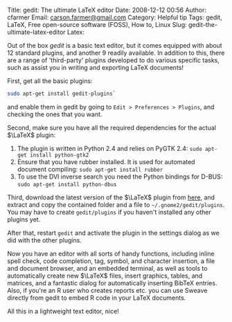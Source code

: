 Title: gedit: The ultimate LaTeX editor
Date: 2008-12-12 00:56
Author: cfarmer
Email: carson.farmer@gmail.com
Category: Helpful tip
Tags: gedit, LaTeX, Free open-source software (FOSS), How to, Linux
Slug: gedit-the-ultimate-latex-editor
Latex:

Out of the box *gedit* is a basic text editor, but it comes equipped
with about 12 standard plugins, and another 9 readily available. In
addition to this, there are a range of 'third-party' plugins developed
to do various specific tasks, such as assist you in writing and
exporting LaTeX documents!
<!--more-->
First, get all the basic plugins:
```bash
sudo apt-get install gedit-plugins`
```
and enable them in gedit by going to `Edit > Preferences > Plugins`, and
checking the ones that you want.

Second, make sure you have all the required dependencies for the actual
$\LaTeX$ plugin:
1. The plugin is written in Python 2.4 and relies on PyGTK 2.4: `sudo apt-get install python-gtk2`
2. Ensure that you have rubber installed. It is used for automated document 
compiling: `sudo apt-get install rubber`
3. To use the DVI inverse search you need the Python bindings for D-BUS: `sudo apt-get install python-dbus`

Third, download the latest version of the $\LaTeX$ plugin from [here][],
and extract and copy the contained folder and a file to
`~/.gnome2/gedit/plugins`. You may have to create `gedit/plugins` if you 
haven't installed any other plugins yet.

After that, restart `gedit` and activate the plugin in the settings
dialog as we did with the other plugins.

Now you have an editor with all sorts of handy functions, including
inline spell check, code completion, tag, symbol, and character
insertion, a file and document browser, and an embedded terminal, as
well as tools to automatically create new $\LaTeX$ files, insert graphics,
tables, and matrices, and a fantastic dialog for automatically inserting
BibTeX entries. Also, if you're an R user who creates reports etc. you
can use Sweave directly from gedit to embed R code in your LaTeX
documents.

All this in a lightweight text editor, nice!

[here]: http://live.gnome.org/Gedit/LaTeXPlugin

